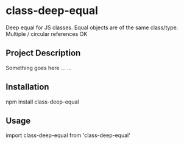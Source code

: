 # class-deep-equal
Deep equal for JS classes. Equal objects are of the same class/type. Multiple / circular references OK

## Project Description
Something goes here
...
...

## Installation

 npm install class-deep-equal
## Usage
import class-deep-equal from 'class-deep-equal'